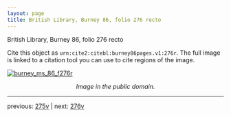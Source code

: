 ```yaml
---
layout: page
title: British Library, Burney 86, folio 276 recto
---
```


British Library, Burney 86, folio 276 recto

Cite this object as `urn:cite2:citebl:burney86pages.v1:276r`.  The full image is linked to a citation tool you can use to cite regions of the image.

[![burney_ms_86_f276r](http://www.homermultitext.org/iipsrv?IIIF=/project/homer/pyramidal/deepzoom/citebl/burney86imgs/v1/burney_ms_86_f276r.tif/full/800,/0/default.jpg)](http://www.homermultitext.org/ict2/?urn=urn:cite2:citebl:burney86imgs.v1:burney_ms_86_f276r) 

<p style="text-align: center; font-style: italic;">Image in the public domain.</p>

---

previous: [275v](../275v/) | next: [276v](../276v/)